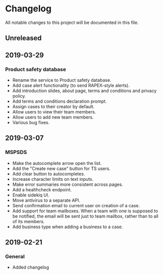 # Changelog
All notable changes to this project will be documented in this file.

## Unreleased
<!-- ### Product safety database -->

<!-- ### Cosmetics -->

<!-- ### Next release checklist -->


## 2019-03-29
### Product safety database
- Rename the service to Product safety database.
- Add case alert functionality (to send RAPEX-style alerts).
- Add introduction slides, about page, terms and conditions and privacy policy.
- Add terms and conditions declaration prompt.
- Assign cases to their creator by default.
- Allow users to view their team members.
- Allow users to add new team members.
- Various bug fixes.


## 2019-03-07
### MSPSDS
- Make the autocomplete arrow open the list.
- Add the "Create new case" button for TS users.
- Add clear button to autocompletes.
- Increase character limits on text inputs.
- Make error summaries more consistent across pages.
- Add a healthcheck endpoint.
- Enable sidekiq UI.
- Move antivirus to a separate API.
- Send confirmation email to current user on creation of a case.
- Add support for team mailboxes. When a team with one is supposed to be notified, the email will be sent just to
team mailbox, rather than to all of its members.
- Add business type when adding a business to a case.


## 2019-02-21
### General
- Added changelog
